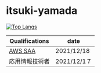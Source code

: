 # itsuki-yamada

[![Top Langs](https://github-readme-stats.vercel.app/api/top-langs/?username=itsuki-yamada&layout=compact)](https://github.com/anuraghazra/github-readme-stats)


|  Qualifications  |  date  |
| ---- | ---- |
|  [AWS SAA](https://www.credly.com/badges/d8fedac0-6811-46ba-ae27-24dd94cc3af0/public_url)  |  2021/12/18  |
|  応用情報技術者  |  2021/12/1７  |
